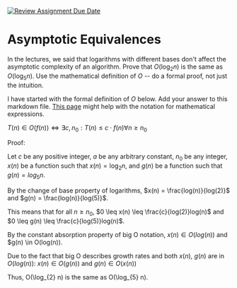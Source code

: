 [![Review Assignment Due Date](https://classroom.github.com/assets/deadline-readme-button-24ddc0f5d75046c5622901739e7c5dd533143b0c8e959d652212380cedb1ea36.svg)](https://classroom.github.com/a/fbkbKZ5N)
# Asymptotic Equivalences

In the lectures, we said that logarithms with different bases don't affect the
asymptotic complexity of an algorithm. Prove that $O(\log_{2} n)$ is the same as
$O(\log_{5} n)$. Use the mathematical definition of $O$ -- do a formal proof,
not just the intuition.

I have started with the formal definition of $O$ below. Add your answer to this
markdown file. [This
page](https://docs.github.com/en/get-started/writing-on-github/working-with-advanced-formatting/writing-mathematical-expressions)
might help with the notation for mathematical expressions.

$T(n) \in O(f(n)) \iff \exists c, n_0: T(n) \leq c \cdot f(n) \forall n \geq n_0$

Proof:

Let $c$ be any positive integer, $a$ be any arbitrary constant, $n_0$ be any integer, $x(n)$ be a function such that $x(n) = \log_{2} n$, and $g(n)$ be a function such that $g(n) = log_{5} n$.

By the change of base property of logarithms, $x(n) = \frac{log(n)}{log(2)}$ and $g(n) = \frac{log(n)}{log(5)}$.

This means that for all $n \geq n_0$, $0 \leq x(n) \leq \frac{c}{log(2)}log(n)$ and $0 \leq g(n) \leq \frac{c}{log(5)}log(n)$.

By the constant absorption property of big O notation,  $x(n) \in O(log(n))$ and $g(n) \in O(log(n)).

Due to the fact that big O describes growth rates and both $x(n)$, $g(n)$ are in $O(log(n))$: $x(n) \in O(g(n))$ and $g(n) \in O(x(n))$

Thus, O(\log_{2} n) is the same as O(\log_{5} n).
